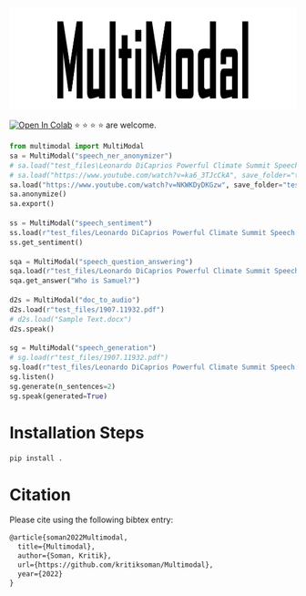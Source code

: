 
<img src="https://github.com/kritiksoman/Multimodal/blob/main/test_files/cover.png" width="1280" height="180"> <br>


[![Open In Colab](https://colab.research.google.com/assets/colab-badge.svg)](https://colab.research.google.com/github/kritiksoman/GIMP-ML/blob/GIMP3-ML/testscases/Demo%20Notebook.ipynb) :star: :star: :star: :star: are welcome.
```Python
from multimodal import MultiModal
sa = MultiModal("speech_ner_anonymizer")
# sa.load("test_files\Leonardo DiCaprios Powerful Climate Summit Speech.wav")
# sa.load("https://www.youtube.com/watch?v=ka6_3TJcCkA", save_folder="test_files")
sa.load("https://www.youtube.com/watch?v=NKWKDyDKGzw", save_folder="test_files")
sa.anonymize()
sa.export()

ss = MultiModal("speech_sentiment")
ss.load(r"test_files/Leonardo DiCaprios Powerful Climate Summit Speech.wav")
ss.get_sentiment()

sqa = MultiModal("speech_question_answering")
sqa.load(r"test_files/Leonardo DiCaprios Powerful Climate Summit Speech.wav")
sqa.get_answer("Who is Samuel?")

d2s = MultiModal("doc_to_audio")
d2s.load(r"test_files/1907.11932.pdf")
# d2s.load("Sample Text.docx")
d2s.speak()

sg = MultiModal("speech_generation")
# sg.load(r"test_files/1907.11932.pdf")
sg.load(r"test_files/Leonardo DiCaprios Powerful Climate Summit Speech.wav")
sg.listen()
sg.generate(n_sentences=2)
sg.speak(generated=True)

```


# Installation Steps
```Python
pip install .
```

# Citation
Please cite using the following bibtex entry:

```
@article{soman2022Multimodal,
  title={Multimodal},
  author={Soman, Kritik},
  url={https://github.com/kritiksoman/Multimodal},
  year={2022}
}
```
